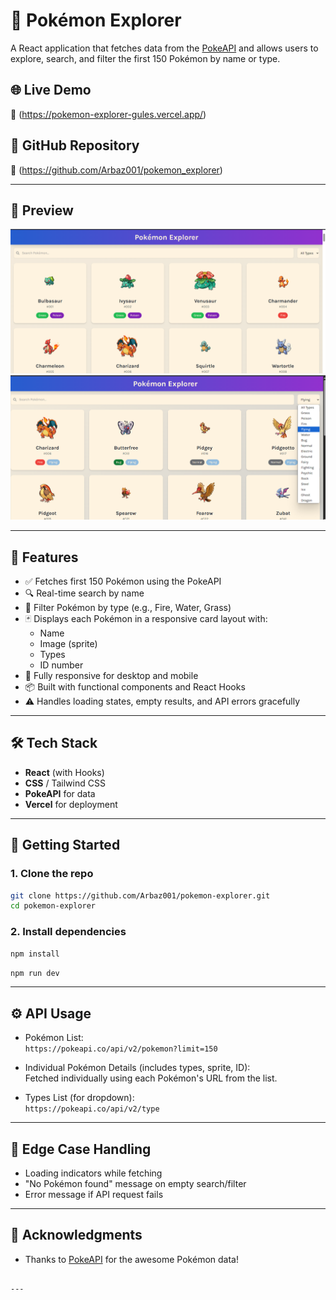 # 🐾 Pokémon Explorer

A React application that fetches data from the [PokeAPI](https://pokeapi.co/) and allows users to explore, search, and filter the first 150 Pokémon by name or type.

## 🌐 Live Demo

🔗 (https://pokemon-explorer-gules.vercel.app/)

## 📂 GitHub Repository

🔗 (https://github.com/Arbaz001/pokemon_explorer)

---

## 📸 Preview

![Pokemon Explorer Screenshot](ss1.png)<!-- Optional: add a screenshot if available -->
![Pokemon Explorer Screenshot](ss2.png)<!-- Optional: add a screenshot if available -->

---

## 🚀 Features

- ✅ Fetches first 150 Pokémon using the PokeAPI
- 🔍 Real-time search by name
- 🎯 Filter Pokémon by type (e.g., Fire, Water, Grass)
- 🃏 Displays each Pokémon in a responsive card layout with:
  - Name
  - Image (sprite)
  - Types
  - ID number
- 📱 Fully responsive for desktop and mobile
- 📦 Built with functional components and React Hooks
- ⚠️ Handles loading states, empty results, and API errors gracefully

---

## 🛠️ Tech Stack

- **React** (with Hooks)
- **CSS** / Tailwind CSS 
- **PokeAPI** for data
- **Vercel** for deployment

---

## 🔧 Getting Started

### 1. Clone the repo

```bash
git clone https://github.com/Arbaz001/pokemon-explorer.git
cd pokemon-explorer
```

### 2. Install dependencies

```bash
npm install
```
```bash
npm run dev
```

---

## ⚙️ API Usage

- Pokémon List:  
  `https://pokeapi.co/api/v2/pokemon?limit=150`

- Individual Pokémon Details (includes types, sprite, ID):  
  Fetched individually using each Pokémon's URL from the list.

- Types List (for dropdown):  
  `https://pokeapi.co/api/v2/type`

---

## 📌 Edge Case Handling

- Loading indicators while fetching
- "No Pokémon found" message on empty search/filter
- Error message if API request fails

---

## 🙌 Acknowledgments

- Thanks to [PokeAPI](https://pokeapi.co/) for the awesome Pokémon data!
```

---

